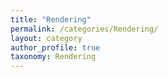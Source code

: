 ```yaml
---
title: "Rendering"
permalink: /categories/Rendering/
layout: category
author_profile: true
taxonomy: Rendering
---
```


